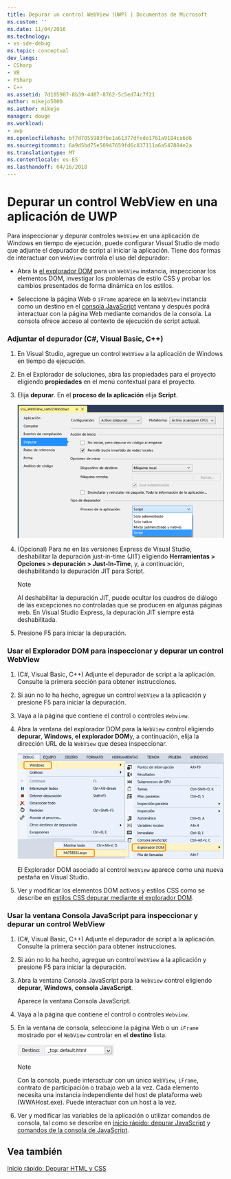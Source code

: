 ```yaml
---
title: Depurar un control WebView (UWP) | Documentos de Microsoft
ms.custom: ''
ms.date: 11/04/2016
ms.technology:
- vs-ide-debug
ms.topic: conceptual
dev_langs:
- CSharp
- VB
- FSharp
- C++
ms.assetid: 7d105907-8b39-4d07-8762-5c5ed74c7f21
author: mikejo5000
ms.author: mikejo
manager: douge
ms.workload:
- uwp
ms.openlocfilehash: bf7d7055983fbe1a61377dfede1761a9184ca6d6
ms.sourcegitcommit: 6a9d5bd75e50947659fd6c837111a6a547884e2a
ms.translationtype: MT
ms.contentlocale: es-ES
ms.lasthandoff: 04/16/2018
---
```

# <a name="debug-a-webview-control-in-a-uwp-app"></a>Depurar un control WebView en una aplicación de UWP
  
 Para inspeccionar y depurar controles `WebView` en una aplicación de Windows en tiempo de ejecución, puede configurar Visual Studio de modo que adjunte el depurador de script al iniciar la aplicación. Tiene dos formas de interactuar con `WebView` controla el uso del depurador:  
  
-   Abra la [el explorador DOM](../debugger/quickstart-debug-html-and-css.md) para un `WebView` instancia, inspeccionar los elementos DOM, investigar los problemas de estilo CSS y probar los cambios presentados de forma dinámica en los estilos.  
  
-   Seleccione la página Web o `iFrame` aparece en la `WebView` instancia como un destino en el [consola JavaScript](../debugger/javascript-console-commands.md) ventana y después podrá interactuar con la página Web mediante comandos de la consola. La consola ofrece acceso al contexto de ejecución de script actual.  
  
### <a name="attach-the-debugger-c-visual-basic-c"></a>Adjuntar el depurador (C#, Visual Basic, C++)  
  
1.  En Visual Studio, agregue un control `WebView` a la aplicación de Windows en tiempo de ejecución.  
  
2.  En el Explorador de soluciones, abra las propiedades para el proyecto eligiendo **propiedades** en el menú contextual para el proyecto.  
  
3.  Elija **depurar**. En el **proceso de la aplicación** elija **Script**.  
  
     ![Asociar el depurador de script](../debugger/media/js_dom_webview_script_debugger.png "JS_DOM_WebView_Script_Debugger")  
  
4.  (Opcional) Para no en las versiones Express de Visual Studio, deshabilitar la depuración just-in-time (JIT) eligiendo **Herramientas > Opciones > depuración > Just-In-Time**, y, a continuación, deshabilitando la depuración JIT para Script.  
  
    > [!NOTE]
    >  Al deshabilitar la depuración JIT, puede ocultar los cuadros de diálogo de las excepciones no controladas que se producen en algunas páginas web. En Visual Studio Express, la depuración JIT siempre está deshabilitada.  
  
5.  Presione F5 para iniciar la depuración.  
  
### <a name="use-the-dom-explorer-to-inspect-and-debug-a-webview-control"></a>Usar el Explorador DOM para inspeccionar y depurar un control WebView  
  
1.  (C#, Visual Basic, C++) Adjunte el depurador de script a la aplicación. Consulte la primera sección para obtener instrucciones.  
  
2.  Si aún no lo ha hecho, agregue un control `WebView` a la aplicación y presione F5 para iniciar la depuración.  
  
3.  Vaya a la página que contiene el control o controles `Webview`.  
  
4.  Abra la ventana del explorador DOM para la `WebView` control eligiendo **depurar**, **Windows**, **el explorador DOM**y, a continuación, elija la dirección URL de la `WebView` que desea inspeccionar.  
  
     ![Abrir el explorador DOM](../debugger/media/js_dom_webview.png "JS_DOM_WebView")  
  
     El Explorador DOM asociado al control `WebView` aparece como una nueva pestaña en Visual Studio.  
  
5.  Ver y modificar los elementos DOM activos y estilos CSS como se describe en [estilos CSS depurar mediante el explorador DOM](../debugger/debug-css-styles-using-dom-explorer.md).  
  
### <a name="use-the-javascript-console-window-to-inspect-and-debug-a-webview-control"></a>Usar la ventana Consola JavaScript para inspeccionar y depurar un control WebView  
  
1.  (C#, Visual Basic, C++) Adjunte el depurador de script a la aplicación. Consulte la primera sección para obtener instrucciones.  
  
2.  Si aún no lo ha hecho, agregue un control `WebView` a la aplicación y presione F5 para iniciar la depuración.  
  
3.  Abra la ventana Consola JavaScript para la `WebView` control eligiendo **depurar**, **Windows**, **consola JavaScript**.  
  
     Aparece la ventana Consola JavaScript.  
  
4.  Vaya a la página que contiene el control o controles `Webview`.  
  
5.  En la ventana de consola, seleccione la página Web o un `iFrame` mostrado por el `WebView` controlar en el **destino** lista.  
  
     ![Destino de selección en la ventana de consola JavaScript](../debugger/media/js_console_target.png "JS_Console_Target")  
  
    > [!NOTE]
    >  Con la consola, puede interactuar con un único `WebView`, `iFrame`, contrato de participación o trabajo web a la vez. Cada elemento necesita una instancia independiente del host de plataforma web (WWAHost.exe). Puede interactuar con un host a la vez.  
  
6.  Ver y modificar las variables de la aplicación o utilizar comandos de consola, tal como se describe en [inicio rápido: depurar JavaScript](../debugger/quickstart-debug-javascript-using-the-console.md) y [comandos de la consola de JavaScript](../debugger/javascript-console-commands.md).  
  
## <a name="see-also"></a>Vea también  
 [Inicio rápido: Depurar HTML y CSS](../debugger/quickstart-debug-html-and-css.md)